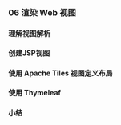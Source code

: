 ### 06 渲染 Web 视图
>
#### 理解视图解析
>
#### 创建JSP视图
>
#### 使用 Apache Tiles 视图定义布局
>
#### 使用 Thymeleaf
>
#### 小结
